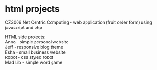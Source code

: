 # html projects

CZ3006 Net Centric Computing - web application (fruit order form) using javascript and php

HTML side projects: <br>
Anna - simple personal website <br>
Jeff - responsive blog theme <br>
Esha - small business website <br>
Robot - css styled robot <br>
Mad Lib - simple word game <br>
